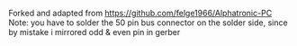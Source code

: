 Forked and adapted from https://github.com/felge1966/Alphatronic-PC
Note: you have to solder the 50 pin bus connector on the solder side, since by mistake i mirrored odd & even pin in gerber
